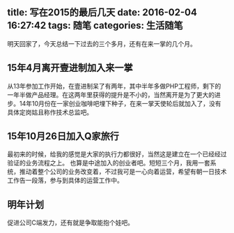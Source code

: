 title: 写在2015的最后几天
date: 2016-02-04 16:27:42
tags: 随笔
categories: 生活随笔
---

明天回家了，今天总结一下过去的三个多月，还有在来一掌的几个月。

## 15年4月离开壹进制加入来一掌

从13年参加工作开始，在壹进制呆了有两年，其中半年多做PHP工程师，剩下的一年半做产品经理。在这两年里获得的提升是不小的，当然离开是为了更大的进步。14年10月份在一家创业咖啡吧埋下种子，在来一掌天使轮后就加入了，没有具体定岗姑且称作技术总监吧。

## 15年10月26日加入Q家旅行

最初来的时候，给我的感觉是大家的执行力都很好，当然这是建立在一个已经经过验证的业务流程之上。
也算是中途加入的创业者吧。短短三个月，我用一套系统，推动着整个公司的业务改变着，不过我可是一心向着运营，希望有朝一日技术工作告一段落，参与到具体的运营工作中。

## 明年计划

促进公司C端发力，还有就是争取能抱个娃吧。




